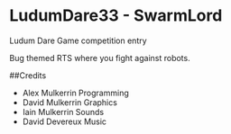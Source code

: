 # LudumDare33 - SwarmLord
Ludum Dare Game competition entry

Bug themed RTS where you fight against robots. 

##Credits 
* Alex Mulkerrin Programming
* David Mulkerrin Graphics
* Iain Mulkerrin Sounds
* David Devereux Music
